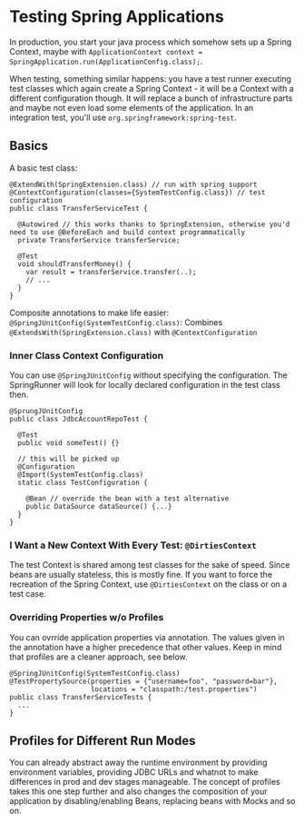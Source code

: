 # Testing Spring Applications

In production, you start your java process which somehow sets up a Spring Context, maybe with `ApplicationContext context = SpringApplication.run(ApplicationConfig.class);`.

When testing, something similar happens: you have a test runner executing test classes which again create a Spring Context - it will be a Context with a different configuration though. It will replace a bunch of infrastructure parts and maybe not even load some elements of the application.
In an integration test, you'll use `org.springframework:spring-test`.

## Basics

A basic test class:
```
@ExtendWith(SpringExtension.class) // run with spring support
@ContextConfiguration(classes={SystemTestConfig.class}) // test configuration
public class TransferServiceTest {

  @Autowired // this works thanks to SpringExtension, otherwise you'd need to use @BeforeEach and build context programmatically
  private TransferService transferService;

  @Test
  void shouldTransferMoney() {
    var result = transferService.transfer(..);
    // ...
  }
}
```

Composite annotations to make life easier: `@SpringJUnitConfig(SystemTestConfig.class)`: Combines `@ExtendsWith(SpringExtension.class)` with `@ContextConfiguration`

### Inner Class Context Configuration

You can use `@SpringJUnitConfig` without specifying the configuration. The SpringRunner will look for locally declared configuration in the test class then.

```
@SprungJUnitConfig
public class JdbcAccountRepoTest {

  @Test
  public void someTest() {}

  // this will be picked up
  @Configuration
  @Import(SystemTestConfig.class)
  static class TestConfiguration {

    @Bean // override the bean with a test alternative
    public DataSource dataSource() {...}
  }
}
```

### I Want a New Context With Every Test: `@DirtiesContext`

The test Context is shared among test classes for the sake of speed. Since beans are usually stateless, this is mostly fine.
If you want to force the recreation of the Spring Context, use `@DirtiesContext` on the class or on a test case.

### Overriding Properties w/o Profiles

You can ovrride application properties via annotation. The values given in the annotation have a higher precedence that other values.
Keep in mind that profiles are a cleaner approach, see below.

```
@SpringJUnitConfig(SystemTestConfig.class)
@TestPropertySource(properties = {"username=foo", "password=bar"},
                    locations = "classpath:/test.properties")
public class TransferServiceTests {
  ...
}
```

## Profiles for Different Run Modes

You can already abstract away the runtime environment by providing environment variables, providing JDBC URLs and whatnot to make differences in prod and dev stages manageable. The concept of profiles takes this one step further and also changes the composition of your application by disabling/enabling Beans, replacing beans with Mocks and so on.

